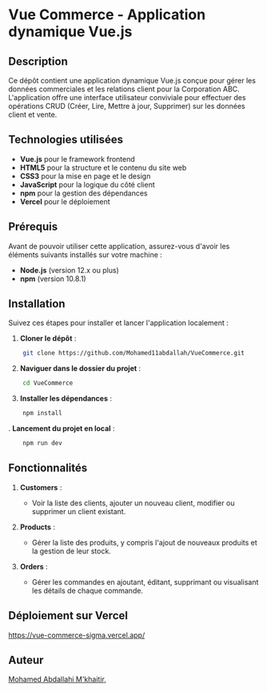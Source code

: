 # Vue Commerce - Application dynamique Vue.js

## Description

Ce dépôt contient une application dynamique Vue.js conçue pour gérer les données commerciales et les relations client pour la Corporation ABC. L'application offre une interface utilisateur conviviale pour effectuer des opérations CRUD (Créer, Lire, Mettre à jour, Supprimer) sur les données client et vente.

## Technologies utilisées

- **Vue.js** pour le framework frontend
- **HTML5** pour la structure et le contenu du site web
- **CSS3** pour la mise en page et le design
- **JavaScript** pour la logique du côté client
- **npm** pour la gestion des dépendances
- **Vercel** pour le déploiement

## Prérequis

Avant de pouvoir utiliser cette application, assurez-vous d'avoir les éléments suivants installés sur votre machine :

- **Node.js** (version 12.x ou plus)
- **npm** (version 10.8.1)

## Installation

Suivez ces étapes pour installer et lancer l'application localement :

1. **Cloner le dépôt** :

```bash
    git clone https://github.com/Mohamed11abdallah/VueCommerce.git
```

2. **Naviguer dans le dossier du projet** :

```bash
    cd VueCommerce
```

3. **Installer les dépendances** :

```bash
    npm install
```

. **Lancement du projet en local** :

```bash
    npm run dev
```

## Fonctionnalités

1. **Customers** :

   - Voir la liste des clients, ajouter un nouveau client, modifier ou supprimer un client existant.

2. **Products** :

   - Gérer la liste des produits, y compris l'ajout de nouveaux produits et la gestion de leur stock.

3. **Orders** :
   - Gérer les commandes en ajoutant, éditant, supprimant ou visualisant les détails de chaque commande.

## Déploiement sur Vercel

https://vue-commerce-sigma.vercel.app/

## Auteur

[Mohamed Abdallahi M'khaitir, ](https://github.com/Mohamed11abdallah)
